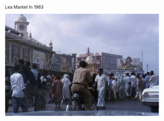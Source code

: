 Lea Market In 1963

![karachi4](https://raw.githubusercontent.com/muneer78/muneer78.github.io/master/images/karachi4.jpeg) 
